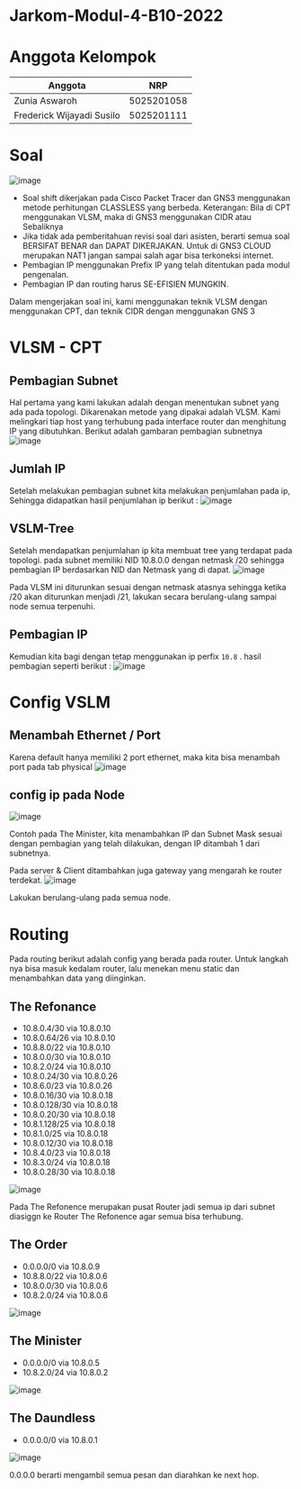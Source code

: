 # Jarkom-Modul-4-B10-2022

# Anggota Kelompok
Anggota  | NRP
---------|-------
Zunia Aswaroh | 5025201058
Frederick Wijayadi Susilo | 5025201111

# Soal 
![image](https://github.com/zunia25/Modul-4/blob/main/soal%20shift%204.png)

- Soal shift dikerjakan pada Cisco Packet Tracer dan GNS3 menggunakan metode perhitungan CLASSLESS yang berbeda. Keterangan: Bila di CPT menggunakan VLSM, maka di GNS3 menggunakan CIDR atau Sebaliknya
- Jika tidak ada pemberitahuan revisi soal dari asisten, berarti semua soal BERSIFAT BENAR dan DAPAT DIKERJAKAN. Untuk di GNS3 CLOUD merupakan NAT1 jangan sampai salah agar bisa terkoneksi internet.
- Pembagian IP menggunakan Prefix IP yang telah ditentukan pada modul pengenalan.
- Pembagian IP dan routing harus SE-EFISIEN MUNGKIN.

Dalam mengerjakan soal ini, kami menggunakan teknik VLSM dengan menggunakan CPT, dan teknik CIDR dengan menggunakan GNS 3

# VLSM - CPT
## Pembagian Subnet
Hal pertama yang kami lakukan adalah dengan menentukan subnet yang ada pada topologi. Dikarenakan metode yang dipakai adalah VLSM. Kami melingkari tiap host yang terhubung pada interface router dan menghitung IP yang dibutuhkan. Berikut adalah gambaran pembagian subnetnya
![image](https://github.com/zunia25/Modul-4/blob/main/VLSM-CPT.png)

## Jumlah IP
Setelah melakukan pembagian subnet kita melakukan penjumlahan pada ip, Sehingga didapatkan hasil penjumlahan ip berikut :
![image](https://github.com/zunia25/Modul-4/blob/main/Tabel2.png)

## VSLM-Tree
Setelah mendapatkan penjumlahan ip kita membuat tree yang terdapat pada topologi. pada subnet memiliki NID 10.8.0.0 dengan netmask /20 sehingga pembagian IP berdasarkan NID dan Netmask yang di dapat.
![image](https://github.com/zunia25/Modul-4/blob/main/VLSM-Tree.png)

Pada VLSM ini diturunkan sesuai dengan netmask atasnya sehingga ketika /20 akan diturunkan menjadi /21, lakukan secara berulang-ulang sampai node semua terpenuhi.

## Pembagian IP
Kemudian kita bagi dengan tetap menggunakan ip perfix `10.8` . hasil pembagian seperti berikut :
![image](https://github.com/zunia25/Modul-4/blob/main/Tabel1.png)


# Config VSLM
## Menambah Ethernet / Port
Karena default hanya memiliki 2 port ethernet, maka kita bisa menambah port pada tab physical
![image](https://github.com/zunia25/Modul-4/blob/main/Port.png)

## config ip pada Node
![image](https://github.com/zunia25/Modul-4/blob/main/Router.png)

Contoh pada The Minister, kita menambahkan IP dan Subnet Mask sesuai dengan pembagian yang telah dilakukan, dengan IP ditambah 1 dari subnetnya.

Pada server & Client ditambahkan juga gateway yang mengarah ke router terdekat.
![image](https://github.com/zunia25/Modul-4/blob/main/Client.png)

Lakukan berulang-ulang pada semua node.

# Routing 
Pada routing berikut adalah config yang berada pada router. Untuk langkah nya bisa masuk kedalam router, lalu menekan menu static dan menambahkan data yang diinginkan.

## The Refonance
- 10.8.0.4/30 via 10.8.0.10
- 10.8.0.64/26 via 10.8.0.10
- 10.8.8.0/22 via 10.8.0.10
- 10.8.0.0/30 via 10.8.0.10
- 10.8.2.0/24 via 10.8.0.10
- 10.8.0.24/30 via 10.8.0.26
- 10.8.6.0/23 via 10.8.0.26
- 10.8.0.16/30 via 10.8.0.18
- 10.8.0.128/30 via 10.8.0.18
- 10.8.0.20/30 via 10.8.0.18
- 10.8.1.128/25 via 10.8.0.18
- 10.8.1.0/25 via 10.8.0.18
- 10.8.0.12/30 via 10.8.0.18
- 10.8.4.0/23 via 10.8.0.18
- 10.8.3.0/24 via 10.8.0.18
- 10.8.0.28/30 via 10.8.0.18

![image](https://github.com/zunia25/Modul-4/blob/main/The%20Refonance.png)

Pada The Refonence merupakan pusat Router jadi semua ip dari subnet diasiggn ke Router The Refonence agar semua bisa terhubung.

## The Order
- 0.0.0.0/0 via 10.8.0.9
- 10.8.8.0/22 via 10.8.0.6
- 10.8.0.0/30 via 10.8.0.6
- 10.8.2.0/24 via 10.8.0.6

![image](https://github.com/zunia25/Modul-4/blob/main/The%20Order.png)

## The Minister
- 0.0.0.0/0 via 10.8.0.5
- 10.8.2.0/24 via 10.8.0.2

![image](https://github.com/zunia25/Modul-4/blob/main/The%20Minister.png)

## The Daundless
- 0.0.0.0/0 via 10.8.0.1

![image](https://github.com/zunia25/Modul-4/blob/main/The%20Daundless.png)

0.0.0.0 berarti mengambil semua pesan dan diarahkan ke next hop.




